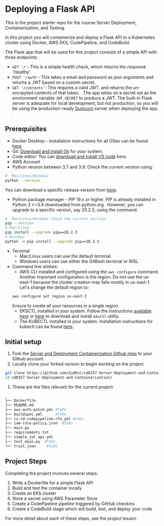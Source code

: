 # Deploying a Flask API

This is the project starter repo for the course Server Deployment, Containerization, and Testing.

In this project you will containerize and deploy a Flask API to a Kubernetes cluster using Docker, AWS EKS, CodePipeline, and CodeBuild.

The Flask app that will be used for this project consists of a simple API with three endpoints:
.
- `GET '/'`: This is a simple health check, which returns the response 'Healthy'. 
- `POST '/auth'`: This takes a email and password as json arguments and returns a JWT based on a custom secret.
- `GET '/contents'`: This requires a valid JWT, and returns the un-encrpyted contents of that token. 
.
The app relies on a secret set as the environment variable `JWT_SECRET` to produce a JWT. The built-in Flask server is adequate for local development, but not production, so you will be using the production-ready [Gunicorn](https://gunicorn.org/) server when deploying the app.
.


## Prerequisites

* Docker Desktop - Installation instructions for all OSes can be found <a href="https://docs.docker.com/install/" target="_blank">here</a>.
* Git: <a href="https://git-scm.com/downloads" target="_blank">Download and install Git</a> for your system. 
* Code editor: You can <a href="https://code.visualstudio.com/download" target="_blank">download and install VS code</a> here.
* AWS Account
* Python version between 3.7 and 3.9. Check the current version using:
```bash
#  Mac/Linux/Windows 
python --version
```
You can download a specific release version from <a href="https://www.python.org/downloads/" target="_blank">here</a>.

* Python package manager - PIP 19.x or higher. PIP is already installed in Python 3 >=3.4 downloaded from python.org . However, you can upgrade to a specific version, say 20.2.3, using the command:
```bash
#  Mac/Linux/Windows Check the current version
pip --version
# Mac/Linux
pip install --upgrade pip==20.2.3
# Windows
python -m pip install --upgrade pip==20.2.3
```
* Terminal
   * Mac/Linux users can use the default terminal.
   * Windows users can use either the GitBash terminal or WSL. 
* Command line utilities:
  * AWS CLI installed and configured using the `aws configure` command. Another important configuration is the region. Do not use the us-east-1 because the cluster creation may fails mostly in us-east-1. Let's change the default region to:
  ```bash
  aws configure set region us-east-2  
  ```
  Ensure to create all your resources in a single region. 
  * EKSCTL installed in your system. Follow the instructions [available here](https://docs.aws.amazon.com/eks/latest/userguide/eksctl.html#installing-eksctl) or <a href="https://eksctl.io/introduction/#installation" target="_blank">here</a> to download and install `eksctl` utility. 
  * The KUBECTL installed in your system. Installation instructions for kubectl can be found <a href="https://kubernetes.io/docs/tasks/tools/install-kubectl/" target="_blank">here</a>. 


## Initial setup

1. Fork the <a href="https://github.com/udacity/cd0157-Server-Deployment-and-Containerization" target="_blank">Server and Deployment Containerization Github repo</a> to your Github account.
1. Locally clone your forked version to begin working on the project.
```bash
git clone https://github.com/SudKul/cd0157-Server-Deployment-and-Containerization.git
cd cd0157-Server-Deployment-and-Containerization/
```
1. These are the files relevant for the current project:
```bash
.
├── Dockerfile 
├── README.md
├── aws-auth-patch.yml #ToDo
├── buildspec.yml      #ToDo
├── ci-cd-codepipeline.cfn.yml #ToDo
├── iam-role-policy.json  #ToDo
├── main.py
├── requirements.txt
├── simple_jwt_api.yml
├── test_main.py  #ToDo
└── trust.json     #ToDo 
```

     
## Project Steps

Completing the project involves several steps:

1. Write a Dockerfile for a simple Flask API
2. Build and test the container locally
3. Create an EKS cluster
4. Store a secret using AWS Parameter Store
5. Create a CodePipeline pipeline triggered by GitHub checkins
6. Create a CodeBuild stage which will build, test, and deploy your code

For more detail about each of these steps, see the project lesson.
